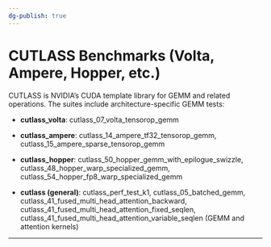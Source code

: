 ```yaml
---
dg-publish: true
---
```


# CUTLASS Benchmarks (Volta, Ampere, Hopper, etc.)

CUTLASS is NVIDIA’s CUDA template library for GEMM and related operations. The suites include architecture-specific GEMM tests:

- **cutlass_volta**: cutlass_07_volta_tensorop_gemm
	 
- **cutlass_ampere**: cutlass_14_ampere_tf32_tensorop_gemm, cutlass_15_ampere_sparse_tensorop_gemm
	 
- **cutlass_hopper**: cutlass_50_hopper_gemm_with_epilogue_swizzle, cutlass_48_hopper_warp_specialized_gemm, cutlass_54_hopper_fp8_warp_specialized_gemm
	 
- **cutlass (general)**: cutlass_perf_test_k1, cutlass_05_batched_gemm, cutlass_41_fused_multi_head_attention_backward, cutlass_41_fused_multi_head_attention_fixed_seqlen, cutlass_41_fused_multi_head_attention_variable_seqlen (GEMM and attention kernels)

---
